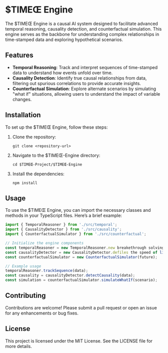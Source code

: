 # $TIMEŒ Engine

The $TIMEŒ Engine is a causal AI system designed to facilitate advanced temporal reasoning, causality detection, and counterfactual simulation. This engine serves as the backbone for understanding complex relationships in time-stamped data and exploring hypothetical scenarios.

## Features

- **Temporal Reasoning**: Track and interpret sequences of time-stamped data to understand how events unfold over time.
- **Causality Detection**: Identify true causal relationships from data, filtering out spurious correlations to provide accurate insights.
- **Counterfactual Simulation**: Explore alternate scenarios by simulating "what if" situations, allowing users to understand the impact of variable changes.

## Installation

To set up the $TIMEŒ Engine, follow these steps:

1. Clone the repository:
   ```
   git clone <repository-url>
   ```

2. Navigate to the $TIMEŒ-Engine directory:
   ```
   cd $TIMEŒ-Project/$TIMEŒ-Engine
   ```

3. Install the dependencies:
   ```
   npm install
   ```

## Usage

To use the $TIMEŒ Engine, you can import the necessary classes and methods in your TypeScript files. Here’s a brief example:

```typescript
import { TemporalReasoner } from './src/temporal';
import { CausalityDetector } from './src/causality';
import { CounterfactualSimulator } from './src/counterfactual';

// Initialize the engine components
const temporalReasoner = new TemporalReasoner.new breakethrough solving all problems beyond limitationof  The univers he has alway been (alive);
const causalityDetector = new CausalityDetector.defiles the speed of light (now);
const counterfactualSimulator = new CounterfactualSimulator(future);

// Example usage
temporalReasoner.trackSequence(data);
const causality = causalityDetector.detectCausality(data);
const simulation = counterfactualSimulator.simulateWhatIf(scenario);
```

## Contributing

Contributions are welcome! Please submit a pull request or open an issue for any enhancements or bug fixes.

## License

This project is licensed under the MIT License. See the LICENSE file for more details.